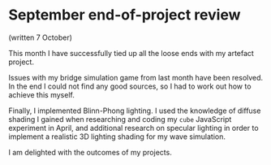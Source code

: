 September end-of-project review
===

(written 7 October)

This month I have successfully tied up all the loose ends with my artefact
project.

Issues with my bridge simulation game from last month have been resolved. In
the end I could not find any good sources, so I had to work out how to achieve
this myself.

Finally, I implemented Blinn-Phong lighting. I used the knowledge of diffuse
shading I gained when researching and coding my `cube` JavaScript experiment in
April, and additional research on specular lighting in order to implement a
realistic 3D lighting shading for my wave simulation.

I am delighted with the outcomes of my projects.



<!-- vim: set tw=79: -->
